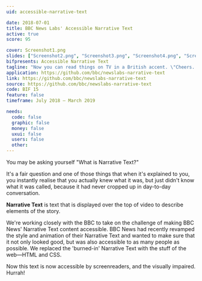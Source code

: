 ```yaml
---
uid: accessible-narrative-text

date: 2018-07-01
title: BBC News Labs' Accessible Narrative Text
active: true
score: 95

cover: Screenshot1.png
slides: ["Screenshot2.png", "Screenshot3.png", "Screenshot4.png", "Screenshot5.png", "Screenshot6.png", "Screenshot7.png"]
bifpresents: Accessible Narrative Text
tagline: "Now you can read things on TV in a British accent. \"Cheers... Pip pip?\""
application: https://github.com/bbc/newslabs-narrative-text
link: https://github.com/bbc/newslabs-narrative-text
source: https://github.com/bbc/newslabs-narrative-text
code: BIF 15
feature: false
timeframe: July 2018 – March 2019

needs:
  code: false
  graphic: false
  money: false
  uxui: false
  users: false
  other: 
---
```

You may be asking yourself "What is Narrative Text?"

It's a fair question and one of those things that when it's explained to you, you instantly realise that you actually knew what it was, but just didn't know what it was called, because it had never cropped up in day-to-day conversation.

**Narrative Text** is text that is displayed over the top of video to describe elements of the story.

We're working closely with the BBC to take on the challenge of making BBC News' Narrative Text content accessible. BBC News had recently revamped the style and animation of their Narrative Text and wanted to make sure that it not only looked good, but was also accessible to as many people as possible. We replaced the 'burned-in' Narrative Text with the stuff of the web—HTML and CSS.

Now this text is now accessible by screenreaders, and the visually impaired. Hurrah!
